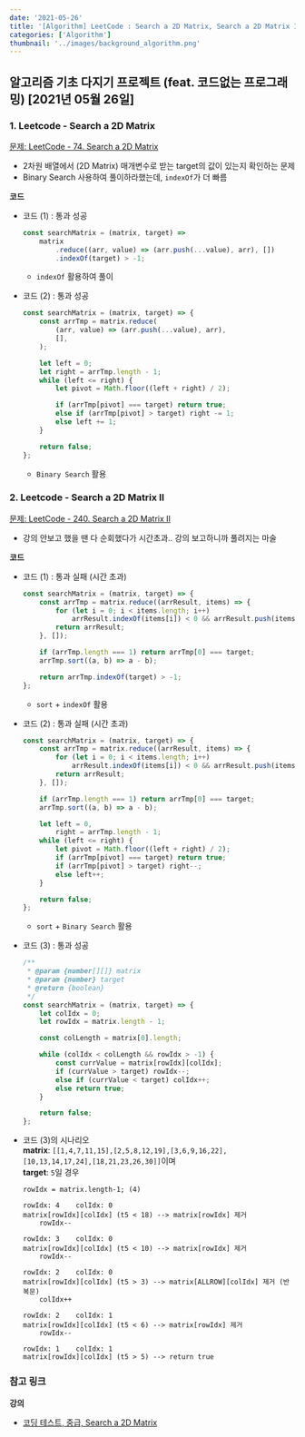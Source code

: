 ```yaml
---
date: '2021-05-26'
title: '[Algorithm] LeetCode : Search a 2D Matrix, Search a 2D Matrix II'
categories: ['Algorithm']
thumbnail: '../images/background_algorithm.png'
---
```


## 알고리즘 기초 다지기 프로젝트 (feat. 코드없는 프로그래밍) \[2021년 05월 26일\]

### **1.** Leetcode - Search a 2D Matrix

[문제: LeetCode - 74. Search a 2D Matrix](https://leetcode.com/problems/search-a-2d-matrix)

-   2차원 배열에서 (2D Matrix) 매개변수로 받는 target의 값이 있는지 확인하는 문제
-   Binary Search 사용하여 풀이하라했는데, `indexOf`가 더 빠름

**코드**

-   코드 (1) : 통과 성공

    ```js
    const searchMatrix = (matrix, target) =>
        matrix
            .reduce((arr, value) => (arr.push(...value), arr), [])
            .indexOf(target) > -1;
    ```

    -   `indexOf` 활용하여 풀이

-   코드 (2) : 통과 성공

    ```js
    const searchMatrix = (matrix, target) => {
        const arrTmp = matrix.reduce(
            (arr, value) => (arr.push(...value), arr),
            [],
        );

        let left = 0;
        let right = arrTmp.length - 1;
        while (left <= right) {
            let pivot = Math.floor((left + right) / 2);

            if (arrTmp[pivot] === target) return true;
            else if (arrTmp[pivot] > target) right -= 1;
            else left += 1;
        }

        return false;
    };
    ```

    -   `Binary Search` 활용

### **2.** Leetcode - Search a 2D Matrix II

[문제: LeetCode - 240. Search a 2D Matrix II](https://leetcode.com/problems/search-a-2d-matrix-ii/)

-   강의 안보고 했을 땐 다 순회했다가 시간초과.. 강의 보고하니까 풀려지는 마술

**코드**

-   코드 (1) : 통과 실패 (시간 초과)

    ```js
    const searchMatrix = (matrix, target) => {
        const arrTmp = matrix.reduce((arrResult, items) => {
            for (let i = 0; i < items.length; i++)
                arrResult.indexOf(items[i]) < 0 && arrResult.push(items[i]);
            return arrResult;
        }, []);

        if (arrTmp.length === 1) return arrTmp[0] === target;
        arrTmp.sort((a, b) => a - b);

        return arrTmp.indexOf(target) > -1;
    };
    ```

    -   `sort` + `indexOf` 활용

-   코드 (2) : 통과 실패 (시간 초과)

    ```js
    const searchMatrix = (matrix, target) => {
        const arrTmp = matrix.reduce((arrResult, items) => {
            for (let i = 0; i < items.length; i++)
                arrResult.indexOf(items[i]) < 0 && arrResult.push(items[i]);
            return arrResult;
        }, []);

        if (arrTmp.length === 1) return arrTmp[0] === target;
        arrTmp.sort((a, b) => a - b);

        let left = 0,
            right = arrTmp.length - 1;
        while (left <= right) {
            let pivot = Math.floor((left + right) / 2);
            if (arrTmp[pivot] === target) return true;
            if (arrTmp[pivot] > target) right--;
            else left++;
        }

        return false;
    };
    ```

    -   `sort` + `Binary Search` 활용

-   코드 (3) : 통과 성공

    ```js
    /**
     * @param {number[][]} matrix
     * @param {number} target
     * @return {boolean}
     */
    const searchMatrix = (matrix, target) => {
        let colIdx = 0;
        let rowIdx = matrix.length - 1;

        const colLength = matrix[0].length;

        while (colIdx < colLength && rowIdx > -1) {
            const currValue = matrix[rowIdx][colIdx];
            if (currValue > target) rowIdx--;
            else if (currValue < target) colIdx++;
            else return true;
        }

        return false;
    };
    ```

-   코드 (3)의 시나리오  
    **matrix**: `[[1,4,7,11,15],[2,5,8,12,19],[3,6,9,16,22],[10,13,14,17,24],[18,21,23,26,30]]`이며  
    **target**: `5`일 경우

    ```
    rowIdx = matrix.length-1; (4)

    rowIdx: 4    colIdx: 0
    matrix[rowIdx][colIdx] (t5 < 18) --> matrix[rowIdx] 제거
        rowIdx--

    rowIdx: 3    colIdx: 0
    matrix[rowIdx][colIdx] (t5 < 10) --> matrix[rowIdx] 제거
        rowIdx--

    rowIdx: 2    colIdx: 0
    matrix[rowIdx][colIdx] (t5 > 3) --> matrix[ALLROW][colIdx] 제거 (반복문)
        colIdx++

    rowIdx: 2    colIdx: 1
    matrix[rowIdx][colIdx] (t5 < 6) --> matrix[rowIdx] 제거
        rowIdx--

    rowIdx: 1    colIdx: 1
    matrix[rowIdx][colIdx] (t5 > 5) --> return true
    ```

### **참고 링크**

**강의**

-   [코딩 테스트, 중급, Search a 2D Matrix](https://youtu.be/4-y6eGUY-sI)
